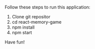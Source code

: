 Follow these steps to run this application:

1. Clone git repositor
2. cd react-memory-game
3. npm install
4. npm start

Have fun!
